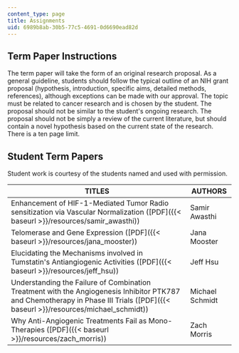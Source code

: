 ```yaml
---
content_type: page
title: Assignments
uid: 6989b8ab-30b5-77c5-4691-0d6690ead82d
---
```


Term Paper Instructions
-----------------------

The term paper will take the form of an original research proposal. As a general guideline, students should follow the typical outline of an NIH grant proposal (hypothesis, introduction, specific aims, detailed methods, references), although exceptions can be made with our approval. The topic must be related to cancer research and is chosen by the student. The proposal should not be similar to the student's ongoing research. The proposal should not be simply a review of the current literature, but should contain a novel hypothesis based on the current state of the research. There is a ten page limit.

Student Term Papers
-------------------

Student work is courtesy of the students named and used with permission.

| TITLES | AUTHORS |
| --- | --- |
| Enhancement of HIF-1-Mediated Tumor Radio sensitization via Vascular Normalization ([PDF]({{< baseurl >}}/resources/samir_awasthi)) | Samir Awasthi |
| Telomerase and Gene Expression ([PDF]({{< baseurl >}}/resources/jana_mooster)) | Jana Mooster |
| Elucidating the Mechanisms involved in Tumstatin's Antiangiogenic Activities ([PDF]({{< baseurl >}}/resources/jeff_hsu)) | Jeff Hsu |
| Understanding the Failure of Combination Treatment with the Angiogenesis Inhibitor PTK787 and Chemotherapy in Phase III Trials ([PDF]({{< baseurl >}}/resources/michael_schmidt)) | Michael Schmidt |
| Why Anti-Angiogenic Treatments Fail as Mono-Therapies ([PDF]({{< baseurl >}}/resources/zach_morris)) | Zach Morris